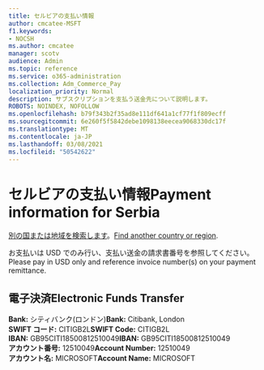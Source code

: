 ```yaml
---
title: セルビアの支払い情報
author: cmcatee-MSFT
f1.keywords:
- NOCSH
ms.author: cmcatee
manager: scotv
audience: Admin
ms.topic: reference
ms.service: o365-administration
ms.collection: Adm_Commerce_Pay
localization_priority: Normal
description: サブスクリプションを支払う送金先について説明します。
ROBOTS: NOINDEX, NOFOLLOW
ms.openlocfilehash: b79f343b2f35ad8e111df641a1cf77f1f809ecff
ms.sourcegitcommit: 6e260f5f5842debe1098138eecea9068330dc17f
ms.translationtype: MT
ms.contentlocale: ja-JP
ms.lasthandoff: 03/08/2021
ms.locfileid: "50542622"
---
```

# <a name="payment-information-for-serbia"></a><span data-ttu-id="6de4a-103">セルビアの支払い情報</span><span class="sxs-lookup"><span data-stu-id="6de4a-103">Payment information for Serbia</span></span>

<span data-ttu-id="6de4a-104">[別の国または地域を検索します](../billing-and-payments/pay-for-your-subscription.md)。</span><span class="sxs-lookup"><span data-stu-id="6de4a-104">[Find another country or region](../billing-and-payments/pay-for-your-subscription.md).</span></span>

<span data-ttu-id="6de4a-105">お支払いは USD でのみ行い、支払い送金の請求書番号を参照してください。</span><span class="sxs-lookup"><span data-stu-id="6de4a-105">Please pay in USD only and reference invoice number(s) on your payment remittance.</span></span>

## <a name="electronic-funds-transfer"></a><span data-ttu-id="6de4a-106">電子決済</span><span class="sxs-lookup"><span data-stu-id="6de4a-106">Electronic Funds Transfer</span></span>

<span data-ttu-id="6de4a-107">**Bank:** シティバンク(ロンドン)</span><span class="sxs-lookup"><span data-stu-id="6de4a-107">**Bank:** Citibank, London</span></span>  
<span data-ttu-id="6de4a-108">**SWIFT コード:** CITIGB2L</span><span class="sxs-lookup"><span data-stu-id="6de4a-108">**SWIFT Code:** CITIGB2L</span></span>  
<span data-ttu-id="6de4a-109">**IBAN:** GB95CITI18500812510049</span><span class="sxs-lookup"><span data-stu-id="6de4a-109">**IBAN:** GB95CITI18500812510049</span></span>  
<span data-ttu-id="6de4a-110">**アカウント番号:** 12510049</span><span class="sxs-lookup"><span data-stu-id="6de4a-110">**Account Number:** 12510049</span></span>  
<span data-ttu-id="6de4a-111">**アカウント名:** MICROSOFT</span><span class="sxs-lookup"><span data-stu-id="6de4a-111">**Account Name:** MICROSOFT</span></span>  